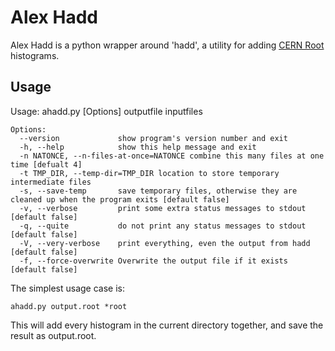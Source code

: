 Alex Hadd
=========

Alex Hadd is a python wrapper around 'hadd', a utility for adding [CERN Root](http://root.cern.ch) histograms.

Usage
-----

Usage: ahadd.py [Options] outputfile inputfiles

    Options:
      --version             show program's version number and exit
      -h, --help            show this help message and exit
      -n NATONCE, --n-files-at-once=NATONCE combine this many files at one time [defualt 4]
      -t TMP_DIR, --temp-dir=TMP_DIR location to store temporary intermediate files
      -s, --save-temp       save temporary files, otherwise they are cleaned up when the program exits [default false]
      -v, --verbose         print some extra status messages to stdout [default false]
      -q, --quite           do not print any status messages to stdout [default false]
      -V, --very-verbose    print everything, even the output from hadd [default false]
      -f, --force-overwrite Overwrite the output file if it exists [default false]

The simplest usage case is:

    ahadd.py output.root *root

This will add every histogram in the current directory together, and save the result as output.root.
